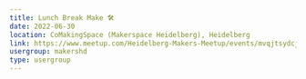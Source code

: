 ```yaml
---
title: Lunch Break Make 🛠️
date: 2022-06-30
location: CoMakingSpace (Makerspace Heidelberg), Heidelberg
link: https://www.meetup.com/Heidelberg-Makers-Meetup/events/mvqjtsydcjbnc/
usergroup: makershd
type: usergroup
---
```

